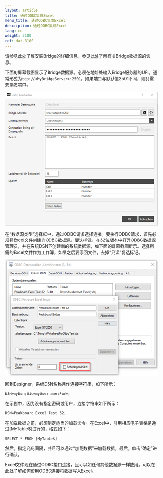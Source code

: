 ```yaml
---
layout: article
title: 通过ODBC集成Excel
menu_title: 通过ODBC集成Excel
description: 通过ODBC集成Excel
lang: cn
weight: 3100
ref: dat-3100
---
```


请参见[此处](/administration/01-cn-install.html)了解安装Bridge的详细信息，参见[此处](/data_sources/14-en-peakboard-bridge.html)了解有关Bridge数据源的信息。

下面的屏幕截图显示了Bridge数据源。必须在地址处输入Bridge服务器的URI。通常形式为`tcp://<MyBridgeServer>:2501`。如果端口与默认值2501不同，则只需要指定端口。

![ODBC login mask](/assets/images/data-sources/odbc-excel/odbc_form.png)

在“数据源类型”选择框中，通过ODBC请求选择连接。要执行ODBC请求，首先必须将Excel文件创建为ODBC数据源。要这样做，在32位版本中打开ODBC数据源管理员，并在系统DSN下创建新的系统数据源，如下面的屏幕截图所示。选择所需的Excel文件作为工作簿，如果之后要写回文件，去掉“只读”复选标记。

![ODBC Data Source](/assets/images/data-sources/odbc-excel/odbc.png)

回到Designer，系统DSN名称用作连接字符串，如下所示：

```
DSN=myDsn;Uid=myUsername;Pwd=;
```

在示例中，因为没有指定密码或用户，连接字符串如下所示：

```
DSN=Peakboard Excel Test 32;
```

在加载数据之前，必须制定适当的加载命令。在Excel中，引用相应电子表格是通过[MyTable$]进行的，格式如下：

```
SELECT * FROM [MyTable$]
```

然后，指定充电间隔，并且可以通过“加载数据”来加载数据。最后，单击“确定”进行确认。

Excel文件现在通过ODBC接口连接，且可以如任何其他数据源一样使用。可以在[此处](/scripting/Samples/12-cn-excel.html)了解如何使用ODBC连接将数据写入Excel。